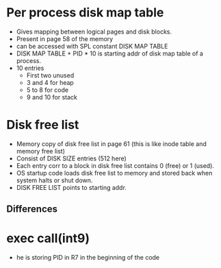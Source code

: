 # Per process disk map table

* Gives mapping between logical pages and disk blocks. 
* Present in page 58 of the memory
* can be accessed with SPL constant DISK MAP TABLE
* DISK MAP TABLE + PID * 10 is starting addr of disk map table of a process. 
* 10 entries
    * First two unused
    * 3 and 4 for heap 
    * 5 to 8 for code
    * 9 and 10 for stack

# Disk free list

* Memory copy of disk free list in page 61 (this is like inode table and memory free list) 
* Consist of DISK SIZE entries (512 here)
* Each entry corr to a block in disk free list contains 0 (free) or 1 (used). 
* OS startup code loads disk free list to memory and stored back when system halts or shut down. 
* DISK FREE LIST points to starting addr. 

## Differences

# exec call(int9) 
* he is storing PID in R7 in the beginning of the code
